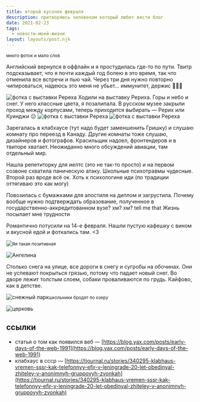 ```yaml
---
title: второй кусочек февраля
description: притворяюсь человеком который любит вести блог
date: 2021-02-23
tags:
  - новости-моей-жизни
layout: layouts/post.njk
---
```


<small>много фоток и мало слов</small>

Английский вернулся в оффлайн и я простудилась где-то по пути. Твитр подсказывает, что я почти каждый год болею в это время, так что отменила все встречи и пью чай. Через три дня нужно повторно чипироваться, надеюсь это меня не убьет... иммунитет, держис 🦾🦾🦾

![фотка с выставки Ререха](../../img/roer-news.jpg)
Ходили на выставку Рериха. Горы и небо и снег. У него классные цвета, я позалипала.
В русском музее закрыли проход между корпусами, теперь приходится выбирать — Рерих или Куинджи 😕
![фотка с выставки Ререха](../../img/roerich.jpg)
![фотка с выставки Ререха](../../img/me-roer.jpg)


Зарегалась в клабхаусе (тут надо будет заменшенить Гришку) и слушаю комнату про переезд в Канаду. Другие комнаты тоже слушаю, дизайнеров и фотографов. Красильщик надоел, фронтендеров и в твиторе хватает. Неожиданно много обсуждений авиации, там отдельный мир.

Нашла репетиторку для иелтс (это не так-то просто) и на первом созвоне схватила паническую атаку. Школьные психотравмы чудесные. Второй раз вроде всё ок. Хоть к психологине иди (по традиции оттягиваю это как могу)

Повозилась с бумажками для апостиля на диплом и загрустила. Почему вообще нужно подтверждать образование, полученное в государственно-аккредитованном вузе? хм? хм? tell me that
Жизнь посылает мне трудности

Романтично потусили на 14-е февраля. Нашли пустую кафешку с вином и вкусной едой и фоткались там. <3

![я](../../img/me-rokko.jpg)<small>я такая позитивная</small>

![Ангелина](../../img/ang.jpg)


Столько снега на улице, все дороги в снегу и сугробы на обочинах. Они не успевают покрыться грязью, потому что падает новый снег. Во дворе лежит толстым слоем, собаки проваливаются по грудь. Кайфово, как в детстве. 

![снежный парк](../../img/snowypark.jpg)<small>школьники бродят по озеру</small>


![церковь](../../img/church.jpg)


## ссылки

- статья о том как появился веб — [https://blog.yax.com/posts/early-days-of-the-web-1991](https://blog.yax.com/posts/early-days-of-the-web-1991)
- клабхаус в ссср — [https://tjournal.ru/stories/340295-klabhaus-vremen-sssr-kak-telefonnyy-efir-v-leningrade-20-let-obedinyal-zhiteley-v-anonimnyh-gruppovyh-zvonkah](https://tjournal.ru/stories/340295-klabhaus-vremen-sssr-kak-telefonnyy-efir-v-leningrade-20-let-obedinyal-zhiteley-v-anonimnyh-gruppovyh-zvonkah)


